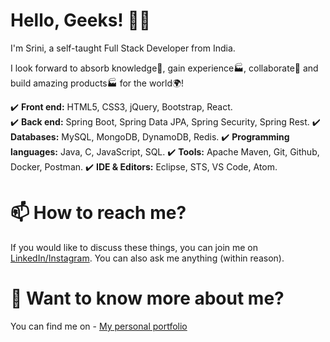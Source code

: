 # Hello, Geeks! 👋🏼 
I'm Srini, a self-taught Full Stack Developer from India.

I look forward to absorb knowledge🧠, gain experience🏭, collaborate🤝 and build amazing products🏭 for the world🌍!

  :heavy_check_mark: **Front end:** HTML5, CSS3, jQuery, Bootstrap, React. <br/>
  :heavy_check_mark: **Back end:** Spring Boot, Spring Data JPA, Spring Security, Spring Rest.
  :heavy_check_mark: **Databases:** MySQL, MongoDB, DynamoDB, Redis.
  :heavy_check_mark: **Programming languages:** Java, C, JavaScript, SQL.
  :heavy_check_mark: **Tools:** Apache Maven, Git, Github, Docker, Postman.
  :heavy_check_mark: **IDE & Editors:** Eclipse, STS, VS Code, Atom.

# 📫 How to reach me?
If you would like to discuss these things, you can join me on <a href="https://www.linkedin.com/in/srinivasan-gunasekaran/">LinkedIn/</a><a href="https://www.instagram.com/the._.antagonist/">Instagram</a>. You can also ask me anything (within reason).

# 💬 Want to know more about me?
You can find me on - <a href="https://srinivasan-guna.github.io/PortfolioResume/">My personal portfolio</a>
